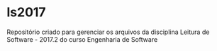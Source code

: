 # ls2017
Repositório criado para gerenciar os arquivos da disciplina Leitura de Software - 2017.2 do curso Engenharia de Software

